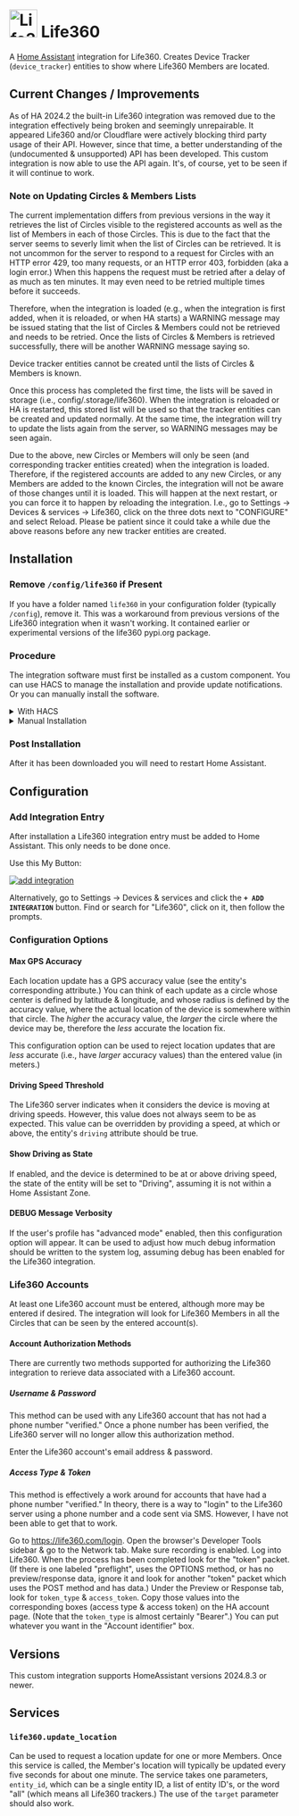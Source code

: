 # <img src="https://brands.home-assistant.io/life360/icon.png" alt="Life360" width="50" height="50"/> Life360

A [Home Assistant](https://www.home-assistant.io/) integration for Life360.
Creates Device Tracker (`device_tracker`) entities to show where Life360 Members are located.

## Current Changes / Improvements

As of HA 2024.2 the built-in Life360 integration was removed due to the integration effectively being broken and seemingly unrepairable.
It appeared Life360 and/or Cloudflare were actively blocking third party usage of their API.
However, since that time, a better understanding of the (undocumented & unsupported) API has been developed.
This custom integration is now able to use the API again.
It's, of course, yet to be seen if it will continue to work.

### Note on Updating Circles & Members Lists

The current implementation differs from previous versions in the way it retrieves the list of Circles visible to the registered accounts
as well as the list of Members in each of those Circles.
This is due to the fact that the server seems to severly limit when the list of Circles can be retrieved.
It is not uncommon for the server to respond to a request for Circles with an HTTP error 429, too many requests,
or an HTTP error 403, forbidden (aka a login error.)
When this happens the request must be retried after a delay of as much as ten minutes.
It may even need to be retried multiple times before it succeeds.

Therefore, when the integration is loaded (e.g., when the integration is first added, when it is reloaded, or when HA starts)
a WARNING message may be issued stating that the list of Circles & Members could not be retrieved and needs to be retried.
Once the lists of Circles & Members is retrieved successfully, there will be another WARNING message saying so.

Device tracker entities cannot be created until the lists of Circles & Members is known.

Once this process has completed the first time, the lists will be saved in storage (i.e., config/.storage/life360).
When the integration is reloaded or HA is restarted, this stored list will be used so that the tracker entities
can be created and updated normally.
At the same time, the integration will try to update the lists again from the server, so WARNING messages may be seen again.

Due to the above, new Circles or Members will only be seen (and corresponding tracker entities created) when the integration is loaded.
Therefore, if the registered accounts are added to any new Circles, or any Members are added to the known Circles,
the integration will not be aware of those changes until it is loaded.
This will happen at the next restart, or you can force it to happen by reloading the integration.
I.e., go to Settings -> Devices & services -> Life360,
click on the three dots next to "CONFIGURE" and select Reload.
Please be patient since it could take a while due the above reasons before any new tracker entities are created.

## Installation
### Remove `/config/life360` if Present

If you have a folder named `life360` in your configuration folder (typically `/config`), remove it.
This was a workaround from previous versions of the Life360 integration when it wasn't working.
It contained earlier or experimental versions of the life360 pypi.org package.

### Procedure

The integration software must first be installed as a custom component.
You can use HACS to manage the installation and provide update notifications.
Or you can manually install the software.

<details>
<summary>With HACS</summary>

[![hacs_badge](https://img.shields.io/badge/HACS-Custom-41BDF5.svg)](https://hacs.xyz/)

1. Add this repo as a [custom repository](https://hacs.xyz/docs/faq/custom_repositories/).
   It should then appear as a new integration. Click on it. If necessary, search for "life360".

   ```text
   https://github.com/pnbruckner/ha-life360
   ```
   Or use this button:
   
   [![Open your Home Assistant instance and open a repository inside the Home Assistant Community Store.](https://my.home-assistant.io/badges/hacs_repository.svg)](https://my.home-assistant.io/redirect/hacs_repository/?owner=pnbruckner&repository=ha-life360&category=integration)


1. Download the integration using the appropriate button.

</details>

<details>
<summary>Manual Installation</summary>

Place a copy of the files from [`custom_components/life360`](custom_components/life360)
in `<config>/custom_components/life360`,
where `<config>` is your Home Assistant configuration directory.

>__NOTE__: When downloading, make sure to use the `Raw` button from each file's page.

</details>

### Post Installation

After it has been downloaded you will need to restart Home Assistant.

## Configuration
### Add Integration Entry

After installation a Life360 integration entry must be added to Home Assistant.
This only needs to be done once.

Use this My Button:

[![add integration](https://my.home-assistant.io/badges/config_flow_start.svg)](https://my.home-assistant.io/redirect/config_flow_start?domain=life360)

Alternatively, go to Settings -> Devices & services and click the **`+ ADD INTEGRATION`** button.
Find or search for "Life360", click on it, then follow the prompts.

### Configuration Options
#### Max GPS Accuracy

Each location update has a GPS accuracy value (see the entity's corresponding attribute.)
You can think of each update as a circle whose center is defined by latitude & longitude,
and whose radius is defined by the accuracy value,
where the actual location of the device is somewhere within that circle.
The _higher_ the accuracy value, the _larger_ the circle where the device may be,
therefore the _less_ accurate the location fix.

This configuration option can be used to reject location updates that are _less_ accurate
(i.e., have _larger_ accuracy values) than the entered value (in meters.)

#### Driving Speed Threshold

The Life360 server indicates when it considers the device is moving at driving speeds.
However, this value does not always seem to be as expected.
This value can be overridden by providing a speed, at which or above, the entity's `driving` attribute should be true.

#### Show Driving as State

If enabled, and the device is determined to be at or above driving speed,
the state of the entity will be set to "Driving", assuming it is not within a Home Assistant Zone.

#### DEBUG Message Verbosity

If the user's profile has "advanced mode" enabled, then this configuration option will appear.
It can be used to adjust how much debug information should be written to the system log,
assuming debug has been enabled for the Life360 integration.

### Life360 Accounts

At least one Life360 account must be entered, although more may be entered if desired.
The integration will look for Life360 Members in all the Circles that can be seen by the entered account(s).

#### Account Authorization Methods

There are currently two methods supported for authorizing the Life360 integration to rerieve data associated with a Life360 account.

##### Username & Password

This method can be used with any Life360 account that has not had a phone number "verified."
Once a phone number has been verified, the Life360 server will no longer allow this authorization method.

Enter the Life360 account's email address & password.

##### Access Type & Token

This method is effectively a work around for accounts that have had a phone number "verified."
In theory, there is a way to "login" to the Life360 server using a phone number and a code sent via SMS.
However, I have not been able to get that to work.

Go to https://life360.com/login.
Open the browser's Developer Tools sidebar & go to the Network tab.
Make sure recording is enabled.
Log into Life360.
When the process has been completed look for the "token" packet.
(If there is one labeled "preflight", uses the OPTIONS method, or has no preview/response data,
ignore it and look for another "token" packet which uses the POST method and has data.)
Under the Preview or Response tab, look for `token_type` & `access_token`.
Copy those values into the corresponding boxes (access type & access token) on the HA account page.
(Note that the `token_type` is almost certainly "Bearer".)
You can put whatever you want in the "Account identifier" box.

## Versions

This custom integration supports HomeAssistant versions 2024.8.3 or newer.

## Services

### `life360.update_location`

Can be used to request a location update for one or more Members.
Once this service is called, the Member's location will typically be updated every five seconds for about one minute.
The service takes one parameters, `entity_id`, which can be a single entity ID, a list of entity ID's, or the word "all" (which means all Life360 trackers.)
The use of the `target` parameter should also work.
